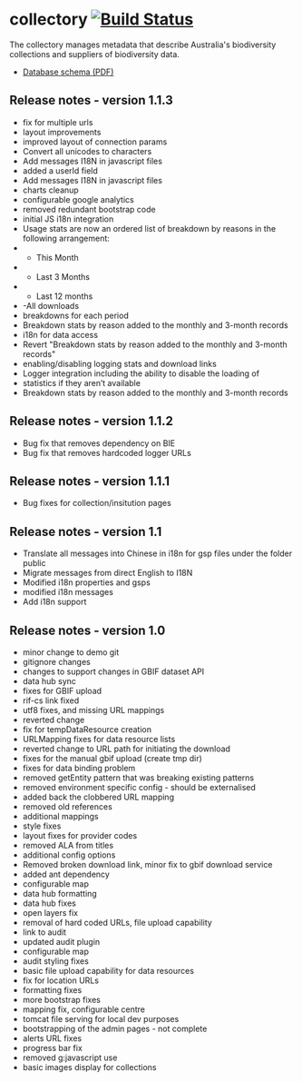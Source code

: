 # collectory   [![Build Status](https://travis-ci.org/AtlasOfLivingAustralia/collectory.svg?branch=master)](http://travis-ci.org/AtlasOfLivingAustralia/collectory) 

The collectory manages metadata that describe Australia's biodiversity collections and suppliers of biodiversity data.

 * [Database schema (PDF)](https://github.com/AtlasOfLivingAustralia/collectory/blob/master/Collectory_schema_20140916.pdf?raw=true)

## Release notes - version 1.1.3

* fix for multiple urls
* layout improvements
* improved layout of connection params
* Convert all unicodes to characters
* Add messages I18N in javascript files
* added a userId field
* Add messages I18N in javascript files
* charts cleanup
* configurable google analytics
* removed redundant bootstrap code
* initial JS i18n integration
* Usage stats are now an ordered list of breakdown by reasons in the following arrangement:
* - This Month
* - Last 3 Months
* - Last 12 months
* -All downloads
* breakdowns for each period
* Breakdown stats by reason added to the monthly and 3-month records
* i18n for data access
* Revert "Breakdown stats by reason added to the monthly and 3-month records"
* enabling/disabling logging stats and download links
* Logger integration including the ability to disable the loading of
* statistics if they aren’t available
* Breakdown stats by reason added to the monthly and 3-month records

## Release notes - version 1.1.2

 * Bug fix that removes dependency on BIE
 * Bug fix that removes hardcoded logger URLs

## Release notes - version 1.1.1

 * Bug fixes for collection/insitution pages

## Release notes - version 1.1

 * Translate all messages into Chinese in i18n for gsp files under the folder public
 * Migrate messages from direct English to I18N
 * Modified i18n properties and gsps
 * modified i18n messages
 * Add i18n support

## Release notes - version 1.0

 * minor change to demo git
 * gitignore changes
 * changes to support changes in GBIF dataset API
 * data hub sync
 * fixes for GBIF upload
 * rif-cs link fixed
 * utf8 fixes, and missing URL mappings
 * reverted change
 * fix for tempDataResource creation
 * URLMapping fixes for data resource lists
 * reverted change to URL path for initiating the download
 * fixes for the manual gbif upload (create tmp dir)
 * fixes for data binding problem
 * removed getEntity pattern that was breaking existing patterns
 * removed environment specific config - should be externalised
 * added back the clobbered URL mapping
 * removed old references
 * additional mappings
 * style fixes
 * layout fixes for provider codes
 * removed ALA from titles
 * additional config options
 * Removed broken download link, minor fix to gbif download service
 * added ant dependency
 * configurable map
 * data hub formatting
 * data hub fixes
 * open layers fix
 * removal of hard coded URLs, file upload capability
 * link to audit
 * updated audit plugin
 * configurable map
 * audit styling fixes
 * basic file upload capability for data resources
 * fix for location URLs
 * formatting fixes
 * more bootstrap fixes
 * mapping fix, configurable centre
 * tomcat file serving for local dev purposes
 * bootstrapping of the admin pages - not complete
 * alerts URL fixes
 * progress bar fix
 * removed g:javascript use
 * basic images display for collections


